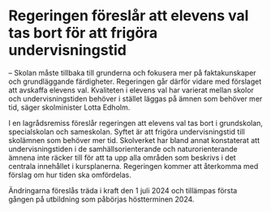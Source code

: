 # Regeringen föreslår att elevens val tas bort för att frigöra undervisningstid

– Skolan måste tillbaka till grunderna och fokusera mer på faktakunskaper och grundläggande färdigheter. Regeringen går därför vidare med förslaget att avskaffa elevens val. Kvaliteten i elevens val har varierat mellan skolor och undervisningstiden behöver i stället läggas på ämnen som behöver mer tid, säger skolminister Lotta Edholm.

I en lagrådsremiss föreslår regeringen att elevens val tas bort i grundskolan, specialskolan och sameskolan. Syftet är att frigöra undervisningstid till skolämnen som behöver mer tid. Skolverket har bland annat konstaterat att undervisningstiden i de samhällsorienterande och naturorienterande ämnena inte räcker till för att ta upp alla områden som beskrivs i det centrala innehållet i kursplanerna. Regeringen kommer att återkomma med förslag om hur tiden ska omfördelas.

Ändringarna föreslås träda i kraft den 1 juli 2024 och tillämpas första gången på utbildning som påbörjas höstterminen 2024\.
